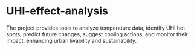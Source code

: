 # UHI-effect-analysis
The project provides tools to analyze temperature data, identify UHI hot spots, predict future changes, suggest cooling actions, and monitor their impact, enhancing urban livability and sustainability.
